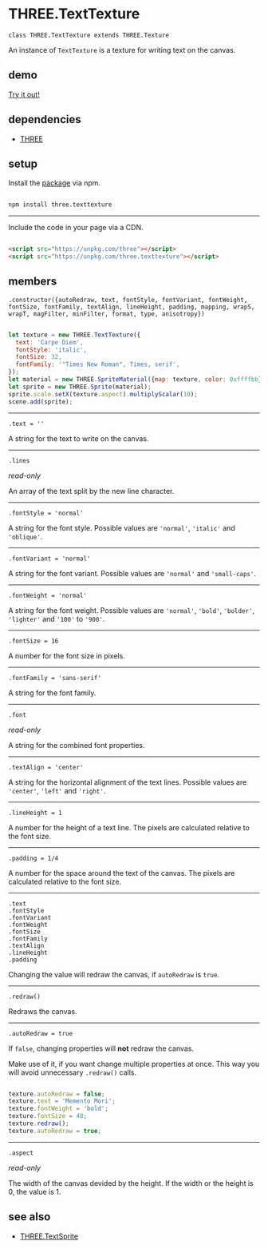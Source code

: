 # THREE.TextTexture

`class THREE.TextTexture extends THREE.Texture`

An instance of `TextTexture` is a texture for writing text on the canvas.

## demo

[Try it out!](https://seregpie.github.io/THREE.TextTexture/)

## dependencies

- [THREE](https://github.com/mrdoob/three.js)

## setup

Install the [package](https://www.npmjs.com/package/three.texttexture) via npm.

```sh

npm install three.texttexture

```

---

Include the code in your page via a CDN.

```html

<script src="https://unpkg.com/three"></script>
<script src="https://unpkg.com/three.texttexture"></script>

```

## members

`.constructor({autoRedraw, text, fontStyle, fontVariant, fontWeight, fontSize, fontFamily, textAlign, lineHeight, padding, mapping, wrapS, wrapT, magFilter, minFilter, format, type, anisotropy})`

```javascript

let texture = new THREE.TextTexture({
  text: 'Carpe Diem',
  fontStyle: 'italic',
  fontSize: 32,
  fontFamily: '"Times New Roman", Times, serif',
});
let material = new THREE.SpriteMaterial({map: texture, color: 0xffffbb});
let sprite = new THREE.Sprite(material);
sprite.scale.setX(texture.aspect).multiplyScalar(10);
scene.add(sprite);

```

---

`.text = ''`

A string for the text to write on the canvas.

---

`.lines`

*read-only*

An array of the text split by the new line character.

---

`.fontStyle = 'normal'`

A string for the font style. Possible values are `'normal'`, `'italic'` and `'oblique'`.

---

`.fontVariant = 'normal'`

A string for the font variant. Possible values are `'normal'` and `'small-caps'`.

---

`.fontWeight = 'normal'`

A string for the font weight. Possible values are `'normal'`, `'bold'`, `'bolder'`, `'lighter'` and `'100'` to `'900'`.

---

`.fontSize = 16`

A number for the font size in pixels.

---

`.fontFamily = 'sans-serif'`

A string for the font family.

---

`.font`

*read-only*

A string for the combined font properties.

---

`.textAlign = 'center'`

A string for the horizontal alignment of the text lines. Possible values are `'center'`, `'left'` and `'right'`.

---

`.lineHeight = 1`

A number for the height of a text line. The pixels are calculated relative to the font size.

---

`.padding = 1/4`

A number for the space around the text of the canvas. The pixels are calculated relative to the font size.

---

`.text`<br/>
`.fontStyle`<br/>
`.fontVariant`<br/>
`.fontWeight`<br/>
`.fontSize`<br/>
`.fontFamily`<br/>
`.textAlign`<br/>
`.lineHeight`<br/>
`.padding`<br/>

Changing the value will redraw the canvas, if `autoRedraw` is `true`.

---

`.redraw()`

Redraws the canvas.

---

`.autoRedraw = true`

If `false`, changing properties will **not** redraw the canvas.

Make use of it, if you want change multiple properties at once. This way you will avoid unnecessary `.redraw()` calls.

```javascript

texture.autoRedraw = false;
texture.text = 'Memento Mori';
texture.fontWeight = 'bold';
texture.fontSize = 48;
texture.redraw();
texture.autoRedraw = true;

```

---

`.aspect`

*read-only*

The width of the canvas devided by the height. If the width or the height is 0, the value is 1.

## see also

- [THREE.TextSprite](https://github.com/SeregPie/THREE.TextSprite)
